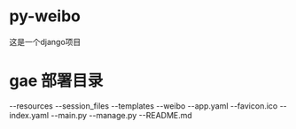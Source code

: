 py-weibo
========
这是一个django项目

gae 部署目录
========
--resources
--session_files
--templates
--weibo
--app.yaml
--favicon.ico
--index.yaml
--main.py
--manage.py
--README.md